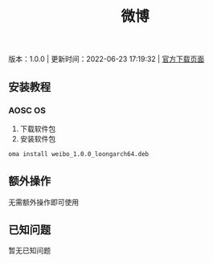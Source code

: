 ﻿---
id: 130
title: 微博
toc: true
weight: 130
---

版本：1.0.0 | 更新时间：2022-06-23 17:19:32 | [官方下载页面](http://app.loongapps.cn/#/detail/130)

## 安装教程 

### AOSC OS 

1. 下载软件包
2. 安装软件包

```bash
oma install weibo_1.0.0_loongarch64.deb
```

## 额外操作

无需额外操作即可使用

## 已知问题

暂无已知问题

